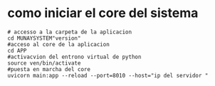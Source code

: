 # como iniciar el core del sistema 
``` shell
# accesso a la carpeta de la aplicacion
cd MUNAYSYSTEM"version"
#acceso al core de la aplicacion  
cd APP 
#activacvion del entrono virtual de python 
source ven/bin/activate 
#puesta en marcha del core 
uvicorn main:app --reload --port=8010 --host="ip del servidor "
```
